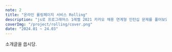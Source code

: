 ```yaml
---
note: 2
title: "온라인 롤링페이지 서비스 Rolling"
description: "js로 프로그래머스 1레벨 2021 카카오 채용 연계형 인턴십 문제를 풀어보았다."
coverImg: "/project/rolling/cover.png"
date: "2024.01 ~ 24.03"
---
```


소개글을 씁시당.
